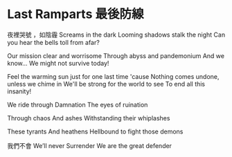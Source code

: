 # Last Ramparts 最後防線

夜裡哭號
，如陰霾
Screams in the dark
Looming shadows stalk the night
Can you hear the bells toll from afar?

Our mission clear and worrisome
Through abyss and pandemonium
And we know...
We might not survive today!

Feel the warming sun just for one last time 'cause
Nothing comes undone, unless we chime in
We'll be strong for the world to see
To end all this insanity!

We ride through
Damnation
The eyes of ruination

Through chaos
And ashes
Withstanding their whiplashes

These tyrants
And heathens
Hellbound to fight those demons

我們不會
We’ll never
Surrender
We are the great defender
